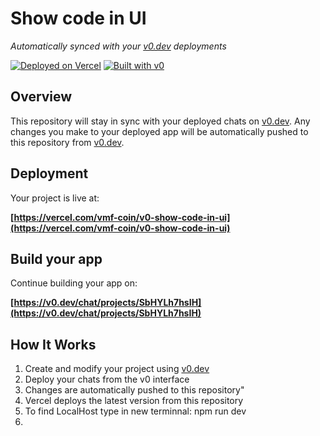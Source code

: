 # Show code in UI

*Automatically synced with your [v0.dev](https://v0.dev) deployments*

[![Deployed on Vercel](https://img.shields.io/badge/Deployed%20on-Vercel-black?style=for-the-badge&logo=vercel)](https://vercel.com/vmf-coin/v0-show-code-in-ui)
[![Built with v0](https://img.shields.io/badge/Built%20with-v0.dev-black?style=for-the-badge)](https://v0.dev/chat/projects/SbHYLh7hsIH)

## Overview

This repository will stay in sync with your deployed chats on [v0.dev](https://v0.dev).
Any changes you make to your deployed app will be automatically pushed to this repository from [v0.dev](https://v0.dev).

## Deployment

Your project is live at:

**[https://vercel.com/vmf-coin/v0-show-code-in-ui](https://vercel.com/vmf-coin/v0-show-code-in-ui)**

## Build your app

Continue building your app on:

**[https://v0.dev/chat/projects/SbHYLh7hsIH](https://v0.dev/chat/projects/SbHYLh7hsIH)**

## How It Works

1. Create and modify your project using [v0.dev](https://v0.dev)
2. Deploy your chats from the v0 interface
3. Changes are automatically pushed to this repository"
4. Vercel deploys the latest version from this repository
5. To find LocalHost type in new terminnal: npm run dev
6. 